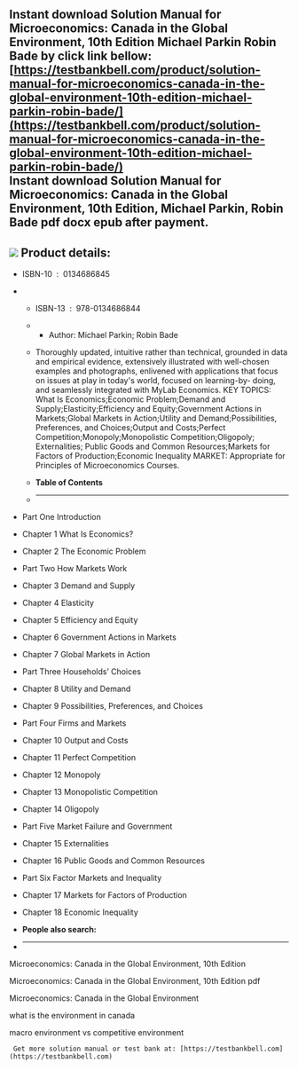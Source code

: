 Instant download **Solution Manual for Microeconomics: Canada in the Global Environment, 10th Edition Michael Parkin Robin Bade** by click link bellow:  
[https://testbankbell.com/product/solution-manual-for-microeconomics-canada-in-the-global-environment-10th-edition-michael-parkin-robin-bade/](https://testbankbell.com/product/solution-manual-for-microeconomics-canada-in-the-global-environment-10th-edition-michael-parkin-robin-bade/)  
**Instant download Solution Manual for Microeconomics: Canada in the Global Environment, 10th Edition, Michael Parkin, Robin Bade pdf docx epub after payment.**
----------------------------------------------------------------------------------------------------------------------------------------------------------------


![](https://testbankbell.com/wp-content/uploads/2023/05/9780134686844_SolutionManual.jpg)
**Product details:**
--------------------


* ISBN-10 ‏ : ‎ 0134686845
* * ISBN-13 ‏ : ‎ 978-0134686844
  * * Author: Michael Parkin; Robin Bade
   
  * Thoroughly updated, intuitive rather than technical, grounded in data and empirical evidence, extensively illustrated with well-chosen examples and photographs, enlivened with applications that focus on issues at play in today's world, focused on learning-by- doing, and seamlessly integrated with MyLab Economics. KEY TOPICS: What Is Economics;Economic Problem;Demand and Supply;Elasticity;Efficiency and Equity;Government Actions in Markets;Global Markets in Action;Utility and Demand;Possibilities, Preferences, and Choices;Output and Costs;Perfect Competition;Monopoly;Monopolistic Competition;Oligopoly; Externalities; Public Goods and Common Resources;Markets for Factors of Production;Economic Inequality MARKET: Appropriate for Principles of Microeconomics Courses.
  * **Table of Contents**
  * ---------------------
 
* Part One Introduction

* Chapter 1 What Is Economics?

* Chapter 2 The Economic Problem

* Part Two How Markets Work

* Chapter 3 Demand and Supply

* Chapter 4 Elasticity

* Chapter 5 Efficiency and Equity

* Chapter 6 Government Actions in Markets

* Chapter 7 Global Markets in Action

* Part Three Households’ Choices

* Chapter 8 Utility and Demand

* Chapter 9 Possibilities, Preferences, and Choices

* Part Four Firms and Markets

* Chapter 10 Output and Costs

* Chapter 11 Perfect Competition

* Chapter 12 Monopoly

* Chapter 13 Monopolistic Competition

* Chapter 14 Oligopoly

* Part Five Market Failure and Government

* Chapter 15 Externalities

* Chapter 16 Public Goods and Common Resources

* Part Six Factor Markets and Inequality

* Chapter 17 Markets for Factors of Production

* Chapter 18 Economic Inequality
* **People also search:**
* -----------------------

Microeconomics: Canada in the Global Environment, 10th Edition

Microeconomics: Canada in the Global Environment, 10th Edition pdf

Microeconomics: Canada in the Global Environment

what is the environment in canada

macro environment vs competitive environment




     Get more solution manual or test bank at: [https://testbankbell.com](https://testbankbell.com)
